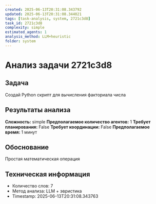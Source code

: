 ```yaml
---
created: 2025-06-13T20:31:08.343792
updated: 2025-06-13T20:31:08.344021
tags: [task-analysis, system, 2721c3d8]
task_id: 2721c3d8
complexity: simple
estimated_agents: 1
analysis_method: LLM+heuristic
folder: system
---
```


# Анализ задачи 2721c3d8

## Задача
Создай Python скрипт для вычисления факториала числа

## Результаты анализа

**Сложность:** simple
**Предполагаемое количество агентов:** 1
**Требует планирования:** False
**Требует координации:** False
**Предполагаемое время:** 1 минут

## Обоснование
Простая математическая операция

## Техническая информация
- Количество слов: 7
- Метод анализа: LLM + эвристика
- Timestamp: 2025-06-13T20:31:08.343763

